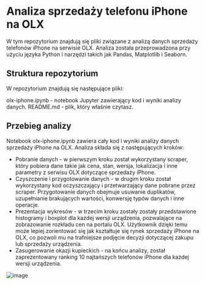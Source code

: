 # Analiza sprzedaży telefonu iPhone na OLX
W tym repozytorium znajdują się pliki związane z analizą danych sprzedaży telefonów iPhone na serwisie OLX. Analiza została przeprowadzona przy użyciu języka Python i narzędzi takich jak Pandas, Matplotlib i Seaborn.

## Struktura repozytorium
W repozytorium znajdują się następujące pliki:

olx-iphone.ipynb - notebook Jupyter zawierający kod i wyniki analizy danych.
README.md - plik, który właśnie czytasz.

## Przebieg analizy
Notebook olx-iphone.ipynb zawiera cały kod i wyniki analizy danych sprzedaży iPhone na OLX. Analiza składa się z następujących kroków:

* Pobranie danych - w pierwszym kroku został wykorzystany scraper, który pobiera dane takie jak cena, stan, wersja, lokalizacja i inne parametry z serwisu OLX dotyczące sprzedaży iPhone.
* Czyszczenie i przygotowanie danych - w drugim kroku został wykorzystany kod oczyszczający i przetwarzający dane pobrane przez scraper. Przygotowanie danych obejmuje usuwanie duplikatów, uzupełnianie brakujących wartości, konwersję typów danych i inne operacje.
* Prezentacja wykresów - w trzecim kroku zostały zostały przedstawione histogramy i boxplot dla każdej wersji urządzenia, pozwalające na zobrazowanie rozkładu cen na portalu OLX. Użytkownik dzięki temu może lepiej zorientować się jak kształtuje się rynek sprzedaży iPhone na OLX, co pozwoli mu na trafniejsze podjęcie decyzji dotyczącej zakupu lub sprzedaży urządzenia.
* Zasugerowanie okazji kupieckich - na końcu analizy, został zaprezentowany ranking 10 najtańszych telefonów iPhone dla każdej wersji urządzenia.

![image](https://user-images.githubusercontent.com/130370888/231596389-e081210b-a2ef-4742-a581-967a98facde5.png)
